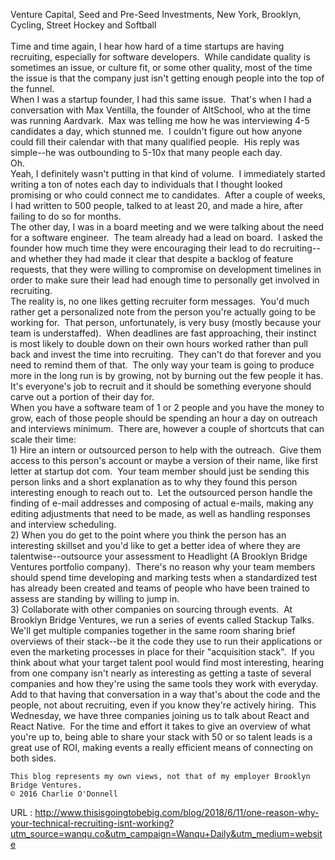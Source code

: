   Venture Capital, Seed and Pre-Seed Investments, New York, Brooklyn, Cycling, Street Hockey and Softball  
       
    Time and time again, I hear how hard of a time startups are having recruiting, especially for software developers.  While candidate quality is sometimes an issue, or culture fit, or some other quality, most of the time the issue is that the company just isn't getting enough people into the top of the funnel.    
    When I was a startup founder, I had this same issue.  That's when I had a conversation with Max Ventilla, the founder of AltSchool, who at the time was running Aardvark.  Max was telling me how he was interviewing 4-5 candidates a day, which stunned me.  I couldn't figure out how anyone could fill their calendar with that many qualified people.  His reply was simple--he was outbounding to 5-10x that many people each day.    
    Oh.  
    Yeah, I definitely wasn't putting in that kind of volume.  I immediately started writing a ton of notes each day to individuals that I thought looked promising or who could connect me to candidates.  After a couple of weeks, I had written to 500 people, talked to at least 20, and made a hire, after failing to do so for months.    
    The other day, I was in a board meeting and we were talking about the need for a software engineer.  The team already had a lead on board.  I asked the founder how much time they were encouraging their lead to do recruiting--and whether they had made it clear that despite a backlog of feature requests, that they were willing to compromise on development timelines in order to make sure their lead had enough time to personally get involved in recruiting.  
    The reality is, no one likes getting recruiter form messages.  You'd much rather get a personalized note from the person you're actually going to be working for.  That person, unfortunately, is very busy (mostly because your team is understaffed).  When deadlines are fast approaching, their instinct is most likely to double down on their own hours worked rather than pull back and invest the time into recruiting.  They can't do that forever and you need to remind them of that.  The only way your team is going to produce more in the long run is by growing, not by burning out the few people it has.  It's everyone's job to recruit and it should be something everyone should carve out a portion of their day for.    
    When you have a software team of 1 or 2 people and you have the money to grow, each of those people should be spending an hour a day on outreach and interviews minimum.  There are, however a couple of shortcuts that can scale their time:  
    1) Hire an intern or outsourced person to help with the outreach.  Give them access to this person's account or maybe a version of their name, like first letter at startup dot com.  Your team member should just be sending this person links and a short explanation as to why they found this person interesting enough to reach out to.  Let the outsourced person handle the finding of e-mail addresses and composing of actual e-mails, making any editing adjustments that need to be made, as well as handling responses and interview scheduling.  
    2) When you do get to the point where you think the person has an interesting skillset and you'd like to get a better idea of where they are talentwise--outsource your assessment to Headlight (A Brooklyn Bridge Ventures portfolio company).  There's no reason why your team members should spend time developing and marking tests when a standardized test has already been created and teams of people who have been trained to assess are standing by willing to jump in.    
    3) Collaborate with other companies on sourcing through events.  At Brooklyn Bridge Ventures, we run a series of events called Stackup Talks.  We'll get multiple companies together in the same room sharing brief overviews of their stack--be it the code they use to run their applications or even the marketing processes in place for their "acquisition stack".  If you think about what your target talent pool would find most interesting, hearing from one company isn't nearly as interesting as getting a taste of several companies and how they're using the same tools they work with everyday.  Add to that having that conversation in a way that's about the code and the people, not about recruiting, even if you know they're actively hiring.  This Wednesday, we have three companies joining us to talk about React and React Native.  For the time and effort it takes to give an overview of what you're up to, being able to share your stack with 50 or so talent leads is a great use of ROI, making events a really efficient means of connecting on both sides.  
      
    This blog represents my own views, not that of my employer Brooklyn Bridge Ventures.  
    © 2016 Charlie O'Donnell  
    
  URL : http://www.thisisgoingtobebig.com/blog/2018/6/11/one-reason-why-your-technical-recruiting-isnt-working?utm_source=wanqu.co&utm_campaign=Wanqu+Daily&utm_medium=website